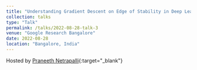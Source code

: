 ```yaml
---
title: "Understanding Gradient Descent on Edge of Stability in Deep Learning"
collection: talks
type: "Talk"
permalink: /talks/2022-08-28-talk-3
venue: "Google Research Bangalore"
date: 2022-08-28
location: "Bangalore, India"
---
```


Hosted by [Praneeth Netrapalli]([https://ranzato.github.io/](https://scholar.google.com/citations?user=mim8FQkAAAAJ&hl=en)){:target="_blank"}
